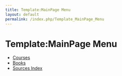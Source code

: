 ```yaml
---
title: Template:MainPage Menu
layout: default
permalink: /index.php/Template_MainPage_Menu
---
```


# Template:MainPage Menu

- [Courses](Courses)
- [Books](Books)
- [Sources Index](Sources_Index)